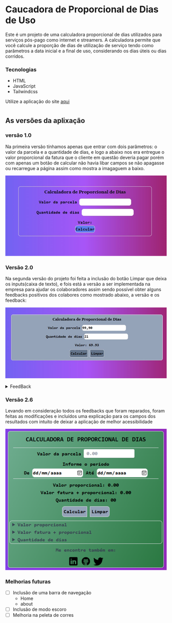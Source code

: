 # Caucadora de Proporcional de Dias de Uso
Este é um projeto de uma calculadora proporcional de dias utilizados para serviços pós-pago como internet e streamers. A calculadora permite que você calcule a proporção de dias de utilização de serviço tendo como parâmetros a data inicial e a final de uso, considerando os dias úteis ou dias corridos.
### Tecnologias
- HTML
- JavaScript
- Tailwindcss

Utilize a aplicação do site [aqui](https://mauriciopreis.github.io/Caucadora_Proporcional_de_Dias/index.html)
#
## As versões da aplixação
### versão 1.0
Na primeira versão tínhamos apenas que entrar com dois parâmetros: o valor da parcela e a quantidade de dias, e logo a abaixo nos era entregue o valor proporcional da fatura que o cliente em questão deveria pagar porém com apenas um botão de calcular não havia libar campos se não apagasse ou recarregue a página assim como mostra a imagaguem a baixo.

![Verção 1.0](img/vercao_01.jpeg)

### Versão 2.0
Na segunda versão do projeto foi feita a inclusão do botão Limpar que deixa os inputs(caixa de texto), e fois está a versão a ser implementada na empresa para ajudar os colaboradores assim sendo possível obter alguns feedbacks positivos dos colabores como mostrado abaixo, a versão e os feedback:

![Verção 2.0](img/vercao_02.jpeg)

<details>
  <summary>FeedBack</summary>
  
  FeedBack |
  :--------------- | 
  ![FeedBack 1.0](img/FeedBack01.png) |
  ![FeedBack 2.0](img/FeedBack2.png) |
  ![FeedBack 3.0](img/FeedBack3.1.jpg) ![FeedBack 3.2](img/FeedBack3.2.jpg)|
  
</details>

### Versão 2.6
Levando em consideração todos os feedbacks que foram reparados, foram feitas as modificações e incluídos uma explicação para os campos dos resultados com intuito de deixar a aplicação de melhor acessibilidade

![Verção 2.6.0](img/versao-02_6.png)

### Melhorias futuras
- [ ] Inclusão de uma barra de navegação
  - Home
  - about
- [ ] Inclusão de modo escoro
- [ ] Melhoria na peleta de corres

